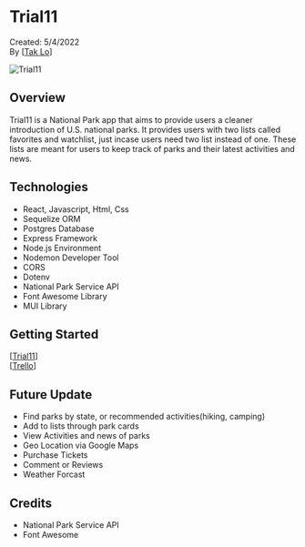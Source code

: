 # Trial11

Created: 5/4/2022   
By [[Tak Lo](https://linkedin.com/in/takkwanlo)]

![Trial11](Trial11.png)

## Overview
Trial11 is a National Park app that aims to provide users a cleaner introduction of U.S. national parks. It provides users with two lists called favorites and watchlist, just incase users need two list instead of one. These lists are meant for users to keep track of parks and their latest activities and news. 



## Technologies
- React, Javascript, Html, Css
- Sequelize ORM
- Postgres Database
- Express Framework
- Node.js Environment
- Nodemon Developer Tool
- CORS 
- Dotenv
- National Park Service API
- Font Awesome Library
- MUI Library


## Getting Started
[[Trial11](https://trialeleven.herokuapp.com/)]   
[[Trello](https://trello.com/b/rpCtxubn/trial11)]

## Future Update
- Find parks by state, or recommended activities(hiking, camping)
- Add to lists through park cards
- View Activities and news of parks
- Geo Location via Google Maps
- Purchase Tickets
- Comment or Reviews
- Weather Forcast




## Credits
- National Park Service API
- Font Awesome